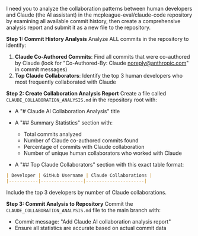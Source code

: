I need you to analyze the collaboration patterns between human developers and Claude (the AI assistant) in the mcpleague-eval/claude-code repository by examining all available commit history, then create a comprehensive analysis report and submit it as a new file to the repository.

**Step 1: Commit History Analysis**
Analyze ALL commits in the repository to identify:

1. **Claude Co-Authored Commits**: Find all commits that were co-authored by Claude (look for "Co-Authored-By: Claude <noreply@anthropic.com>" in commit messages)
2. **Top Claude Collaborators**: Identify the top 3 human developers who most frequently collaborated with Claude

**Step 2: Create Collaboration Analysis Report**
Create a file called `CLAUDE_COLLABORATION_ANALYSIS.md` in the repository root with:

- A "# Claude AI Collaboration Analysis" title
- A "## Summary Statistics" section with:
  - Total commits analyzed
  - Number of Claude co-authored commits found
  - Percentage of commits with Claude collaboration
  - Number of unique human collaborators who worked with Claude

- A "## Top Claude Collaborators" section with this exact table format:
```markdown
| Developer | GitHub Username | Claude Collaborations |
|-----------|----------------|----------------------|
```
Include the top 3 developers by number of Claude collaborations.

**Step 3: Commit Analysis to Repository**
Commit the `CLAUDE_COLLABORATION_ANALYSIS.md` file to the main branch with:
- Commit message: "Add Claude AI collaboration analysis report"
- Ensure all statistics are accurate based on actual commit data